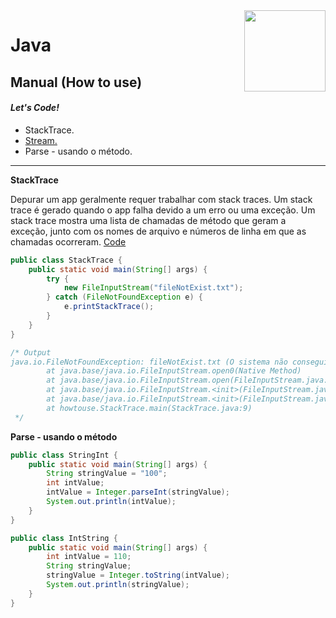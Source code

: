 <img src="https://i.ibb.co/M6nBBb0/mascote.png" align="right" width="130">

# Java

## Manual (How to use)

#### _Let's Code!_

- StackTrace.
- [Stream.](./stream/README.md)
- Parse - usando o método.

---

**StackTrace**

Depurar um app geralmente requer trabalhar com stack traces. Um stack trace é gerado quando o app falha devido a um erro
ou uma exceção. Um stack trace mostra uma lista de chamadas de método que geram a exceção, junto com os nomes de arquivo
e números de linha em que as chamadas ocorreram. [Code](./StackTrace.java)

```Java
public class StackTrace {
    public static void main(String[] args) {
        try {
            new FileInputStream("fileNotExist.txt");
        } catch (FileNotFoundException e) {
            e.printStackTrace();
        }
    }
}

/* Output
java.io.FileNotFoundException: fileNotExist.txt (O sistema não conseguiu localizar o ficheiro especificado)
        at java.base/java.io.FileInputStream.open0(Native Method)
        at java.base/java.io.FileInputStream.open(FileInputStream.java:216)
        at java.base/java.io.FileInputStream.<init>(FileInputStream.java:157)
        at java.base/java.io.FileInputStream.<init>(FileInputStream.java:111)
        at howtouse.StackTrace.main(StackTrace.java:9)
 */
```

**Parse - usando o método**

```Java
public class StringInt {
    public static void main(String[] args) {
        String stringValue = "100";
        int intValue;
        intValue = Integer.parseInt(stringValue);
        System.out.println(intValue);
    }
}

public class IntString {
    public static void main(String[] args) {
        int intValue = 110;
        String stringValue;
        stringValue = Integer.toString(intValue);
        System.out.println(stringValue);
    }
}
```